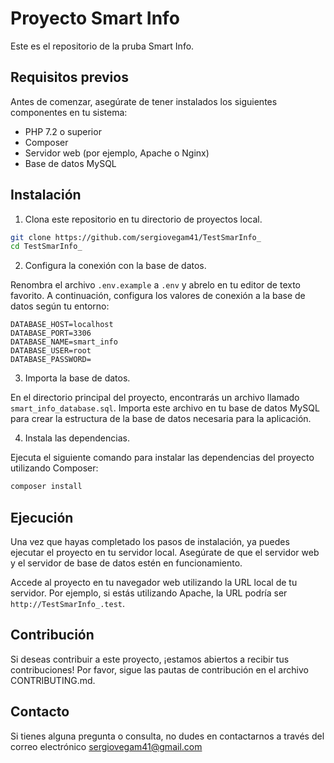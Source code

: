 # Proyecto Smart Info

Este es el repositorio de la pruba Smart Info.

## Requisitos previos

Antes de comenzar, asegúrate de tener instalados los siguientes componentes en tu sistema:

- PHP 7.2 o superior
- Composer
- Servidor web (por ejemplo, Apache o Nginx)
- Base de datos MySQL

## Instalación

1. Clona este repositorio en tu directorio de proyectos local.

```bash
git clone https://github.com/sergiovegam41/TestSmarInfo_
cd TestSmarInfo_
```

2. Configura la conexión con la base de datos.

Renombra el archivo `.env.example` a `.env` y abrelo en tu editor de texto favorito. A continuación, configura los valores de conexión a la base de datos según tu entorno:

```env
DATABASE_HOST=localhost
DATABASE_PORT=3306
DATABASE_NAME=smart_info
DATABASE_USER=root
DATABASE_PASSWORD=
```

3. Importa la base de datos.

En el directorio principal del proyecto, encontrarás un archivo llamado `smart_info_database.sql`. Importa este archivo en tu base de datos MySQL para crear la estructura de la base de datos necesaria para la aplicación.

4. Instala las dependencias.

Ejecuta el siguiente comando para instalar las dependencias del proyecto utilizando Composer:

```bash
composer install
```

## Ejecución

Una vez que hayas completado los pasos de instalación, ya puedes ejecutar el proyecto en tu servidor local. Asegúrate de que el servidor web y el servidor de base de datos estén en funcionamiento.

Accede al proyecto en tu navegador web utilizando la URL local de tu servidor. Por ejemplo, si estás utilizando Apache, la URL podría ser `http://TestSmarInfo_.test`.

## Contribución

Si deseas contribuir a este proyecto, ¡estamos abiertos a recibir tus contribuciones! Por favor, sigue las pautas de contribución en el archivo CONTRIBUTING.md.


## Contacto

Si tienes alguna pregunta o consulta, no dudes en contactarnos a través del correo electrónico sergiovegam41@gmail.com
